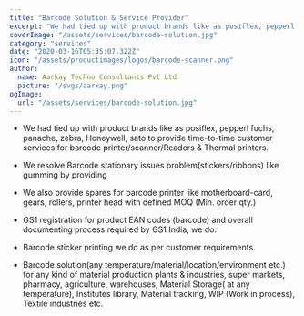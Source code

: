 ```yaml
---
title: "Barcode Solution & Service Provider"
excerpt: "We had tied up with product brands like as posiflex, pepperl fuchs, panache, zebra, Honeywell, sato to provide time-to-time customer services for barcode"
coverImage: "/assets/services/barcode-solution.jpg"
category: "services"
date: "2020-03-16T05:35:07.322Z"
icon: "/assets/productimages/logos/barcode-scanner.png"
author:
  name: Aarkay Techno Consultants Pvt Ltd
  picture: "/svgs/aarkay.png"
ogImage:
  url: "/assets/services/barcode-solution.jpg"
---
```


- We had tied up with product brands like as posiflex, pepperl fuchs, panache, zebra, Honeywell, sato to provide time-to-time customer services for barcode printer/scanner/Readers & Thermal printers.

- We resolve Barcode stationary issues problem(stickers/ribbons) like gumming by providing

- We also provide spares for barcode printer like motherboard-card, gears, rollers, printer head with defined MOQ (Min. order qty.)

- GS1 registration for product EAN codes (barcode) and overall documenting process required by GS1 India, we do.

- Barcode sticker printing we do as per customer requirements.

- Barcode solution(any temperature/material/location/environment etc.) for any kind of material production plants & industries, super markets, pharmacy, agriculture, warehouses, Material Storage( at any temperature), Institutes library, Material tracking, WIP (Work in process), Textile industries etc.

